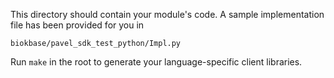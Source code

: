 This directory should contain your module's code.
A sample implementation file has been provided for you in

```biokbase/pavel_sdk_test_python/Impl.py```

Run `make` in the root to generate your language-specific client libraries.

